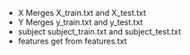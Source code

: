 - X Merges X_train.txt and X_test.txt
- Y Merges y_train.txt and y_test.txt
- subject subject_train.txt and subject_test.txt
- features get from features.txt

